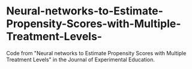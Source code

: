 # Neural-networks-to-Estimate-Propensity-Scores-with-Multiple-Treatment-Levels-
Code from "Neural networks to Estimate Propensity Scores with Multiple Treatment Levels" in the Journal of Experimental Education. 

